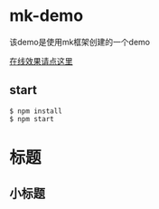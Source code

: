 # mk-demo

该demo是使用mk框架创建的一个demo

[在线效果请点这里](https://ziaochina.github.io/mk-demo/)

## start

```
$ npm install
$ npm start
```

# 标题

## 小标题



